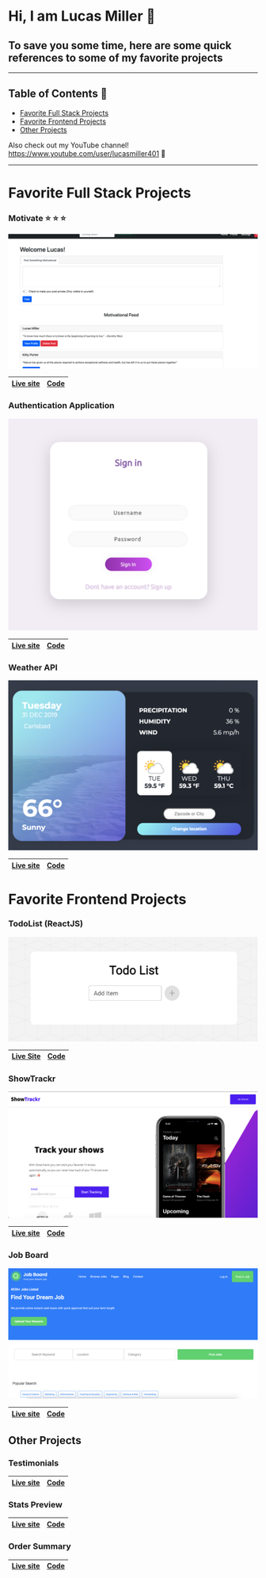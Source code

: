 # Hi, I am Lucas Miller :wave:

## To save you some time, here are some quick references to some of my favorite projects

---

## Table of Contents :memo:

- [Favorite Full Stack Projects](#favorite-full-stack-projects)
- [Favorite Frontend Projects](#favorite-frontend-Projects)
- [Other Projects](#other-projects)


Also check out my YouTube channel! <a href="https://www.youtube.com/user/lucasmiller401" target="_blank">https://www.youtube.com/user/lucasmiller401 </a> :movie_camera:

---

# Favorite Full Stack Projects

### Motivate :star: :star: :star:

![image](https://github.com/Lucas171/MotivateApp/blob/master/Screen%20Shot%202022-10-23%20at%2012.00.32%20AM.png?raw=true)

| [Live site](https://motivate-app.herokuapp.com/) | [Code](https://github.com/Lucas171/MotivateApp) |
| :------------------------------------------------------: | :---------------------------------------: |


### Authentication Application

![image](https://github.com/Lucas171/login/blob/master/loginImage.png?raw=true)

| [Live site](https://authentication-app21.herokuapp.com/) | [Code](https://github.com/Lucas171/login) |
| :------------------------------------------------------: | :---------------------------------------: |


### Weather API

![image](https://github.com/Lucas171/APIWeather/raw/master/screenshot.png)

| [Live site](https://weatherapi23.herokuapp.com/) | [Code](https://github.com/Lucas171/APIWeather) |
| :------------------------------------------------------: | :--------------------------------------------: |


# Favorite Frontend Projects

### TodoList (ReactJS)

![image](https://github.com/Lucas171/react-todolist/blob/gh-pages/Screen%20Shot%202022-10-19%20at%2010.23.02%20PM.png?raw=true)

| <a href="https://lucas171.github.io/react-todolist/" target="_blank">Live Site</a>| [Code](https://github.com/Lucas171/react-todolist) |
| :------------------------------------------------------: | :---------------------------------------: |

### ShowTrackr

![image](https://github.com/Lucas171/ShowTrackr/raw/master/images/screenshot.png)

| [Live site](https://lucas171.github.io/ShowTrackr/) | [Code](https://github.com/Lucas171/ShowTrackr) |
| :-------------------------------------------------: | :--------------------------------------------: |


### Job Board

![image](https://github.com/Lucas171/JobBoard/raw/master/images/JobBoard.png)

| [Live site](https://lucas171.github.io/JobBoard/) | [Code](https://github.com/Lucas171/JobBoard) |
| :-----------------------------------------------: | :------------------------------------------: |


## Other Projects
### Testimonials
| [Live site](https://lucas171.github.io/testimonials/) | [Code](https://github.com/Lucas171/testimonials) |
| :-----------------------------------------------: | :------------------------------------------: |

### Stats Preview
| [Live site](https://lucas171.github.io/StatsPreview/) | [Code](https://github.com/Lucas171/StatsPreview) |
| :-----------------------------------------------: | :------------------------------------------: |

### Order Summary
| [Live site](https://lucas171.github.io/OrderSummary/) | [Code](https://github.com/Lucas171/OrderSummary) |
| :-----------------------------------------------: | :------------------------------------------: |
